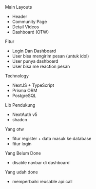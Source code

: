 Main Layouts
- Header
- Community Page
- Detail Videos
- Dashboard (OTW)

Fitur
- Login Dan Dashboard
- User bisa mengirim pesan (untuk idol)
- User punya dashboard
- User bisa me reaction pesan

Technology
- NextJS + TypeScript
- Prisma ORM
- PostgreSQL

Lib Pendukung
- NextAuth v5
- shadcn

Yang otw
- fitur register + data masuk ke database
- fitur login

Yang Belum Done
- disable navbar di dashboard
  
Yang udah done
- memperbaiki reusable api call
